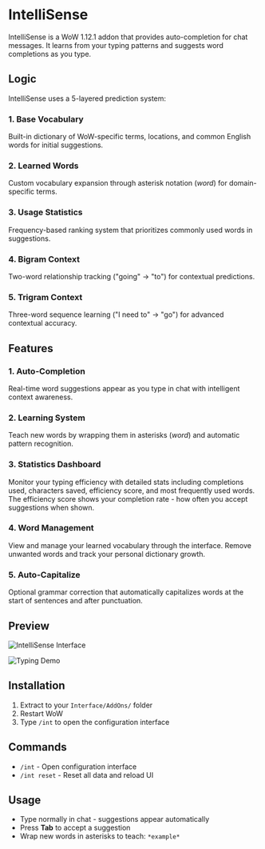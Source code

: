 # IntelliSense

IntelliSense is a WoW 1.12.1 addon that provides auto-completion for chat messages.
It learns from your typing patterns and suggests word completions as you type.

## Logic

IntelliSense uses a 5-layered prediction system:

### 1. Base Vocabulary
Built-in dictionary of WoW-specific terms, locations, and common English words for initial suggestions.

### 2. Learned Words
Custom vocabulary expansion through asterisk notation (*word*) for domain-specific terms.

### 3. Usage Statistics
Frequency-based ranking system that prioritizes commonly used words in suggestions.

### 4. Bigram Context
Two-word relationship tracking ("going" → "to") for contextual predictions.

### 5. Trigram Context
Three-word sequence learning ("I need to" → "go") for advanced contextual accuracy.

## Features

### 1. Auto-Completion
Real-time word suggestions appear as you type in chat with intelligent context awareness.

### 2. Learning System
Teach new words by wrapping them in asterisks (*word*) and automatic pattern recognition.

### 3. Statistics Dashboard
Monitor your typing efficiency with detailed stats including completions used, characters saved, efficiency score, and most frequently used words. The efficiency score shows your completion rate - how often you accept suggestions when shown.

### 4. Word Management
View and manage your learned vocabulary through the interface. Remove unwanted words and track your personal dictionary growth.

### 5. Auto-Capitalize
Optional grammar correction that automatically capitalizes words at the start of sentences and after punctuation.

## Preview

![IntelliSense Interface](https://i.ibb.co/wNKc90YY/Download.png)

![Typing Demo](https://i.ibb.co/CKq3bQG4/1.gif)

## Installation

1. Extract to your `Interface/AddOns/` folder
2. Restart WoW
3. Type `/int` to open the configuration interface

## Commands

- `/int` - Open configuration interface
- `/int reset` - Reset all data and reload UI

## Usage

- Type normally in chat - suggestions appear automatically
- Press **Tab** to accept a suggestion
- Wrap new words in asterisks to teach: `*example*`